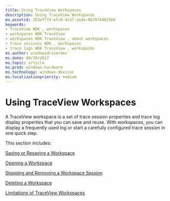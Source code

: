 ```yaml
---
title: Using TraceView Workspaces
description: Using TraceView Workspaces
ms.assetid: 253eff74-efc0-4c17-a14a-0b7974462560
keywords:
- TraceView WDK , workspaces
- workspaces WDK TraceView
- workspaces WDK TraceView , about workspaces
- trace sessions WDK , workspaces
- trace logs WDK TraceView , workspaces
ms.author: windowsdriverdev
ms.date: 04/20/2017
ms.topic: article
ms.prod: windows-hardware
ms.technology: windows-devices
ms.localizationpriority: medium
---
```


# Using TraceView Workspaces


A TraceView workspace is a set of trace session properties and trace log display properties that you can save and reuse. With workspaces, you can display a frequently used log or start a carefully configured trace session in one quick step.

This section includes:

[Saving or Resaving a Workspace](saving-or-resaving-a-workspace.md)

[Opening a Workspace](opening-a-workspace.md)

[Stopping and Removing a Workspace Session](stopping-and-removing-a-workspace-session.md)

[Deleting a Workspace](deleting-a-workspace.md)

[Limitations of TraceView Workspaces](limitations-of-traceview-workspaces.md)

 

 





